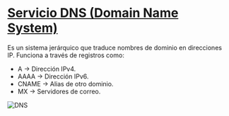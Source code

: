 # [Servicio DNS (Domain Name System)](https://www.xataka.com/basics/servidores-dns-libres-gratuitos-que-que-riesgos-tienen-principales-alternativas)

Es un sistema jerárquico que traduce nombres de dominio en direcciones IP. Funciona a través de registros como:

- A → Dirección IPv4.
- AAAA → Dirección IPv6.
- CNAME → Alias de otro dominio.
- MX → Servidores de correo.

![DNS](img/qué-es-dns.png)
